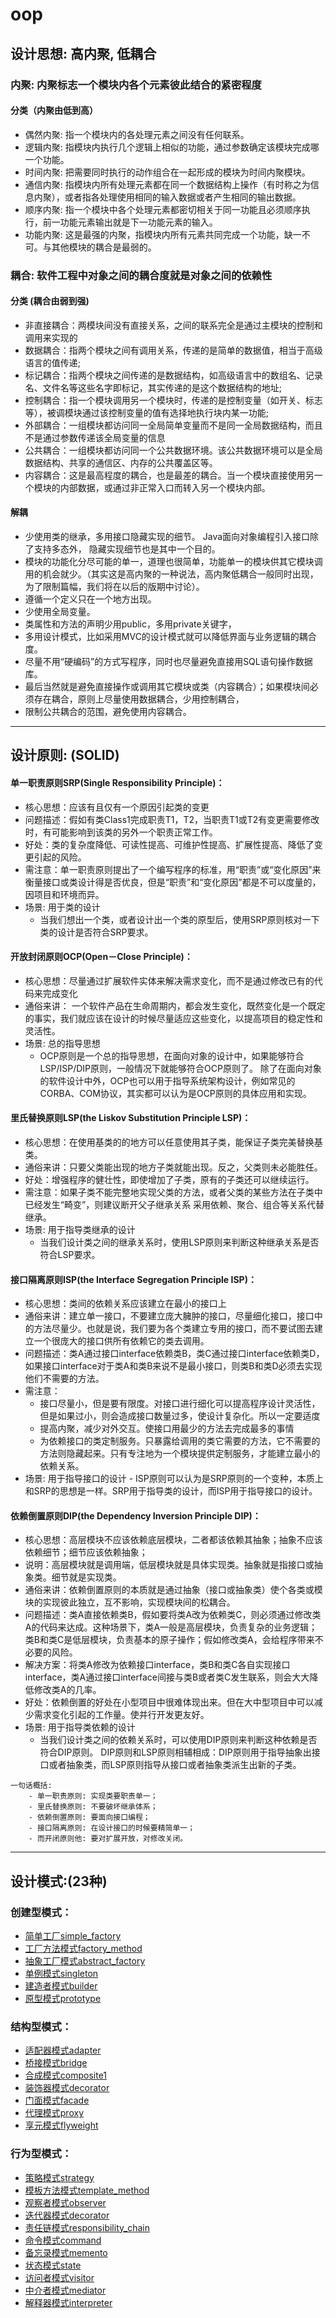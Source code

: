 # oop

## 设计思想: 高内聚, 低耦合

### 内聚: 内聚标志一个模块内各个元素彼此结合的紧密程度
#### 分类（内聚由低到高）
- 偶然内聚: 指一个模块内的各处理元素之间没有任何联系。 
- 逻辑内聚: 指模块内执行几个逻辑上相似的功能，通过参数确定该模块完成哪一个功能。 
- 时间内聚: 把需要同时执行的动作组合在一起形成的模块为时间内聚模块。 
- 通信内聚: 指模块内所有处理元素都在同一个数据结构上操作（有时称之为信息内聚），或者指各处理使用相同的输入数据或者产生相同的输出数据。 
- 顺序内聚: 指一个模块中各个处理元素都密切相关于同一功能且必须顺序执行，前一功能元素输出就是下一功能元素的输入。 
- 功能内聚: 这是最强的内聚，指模块内所有元素共同完成一个功能，缺一不可。与其他模块的耦合是最弱的。

### 耦合: 软件工程中对象之间的耦合度就是对象之间的依赖性
#### 分类 (耦合由弱到强)
- 非直接耦合：两模块间没有直接关系，之间的联系完全是通过主模块的控制和调用来实现的 　　 
- 数据耦合：指两个模块之间有调用关系，传递的是简单的数据值，相当于高级语言的值传递;　 
- 标记耦合：指两个模块之间传递的是数据结构，如高级语言中的数组名、记录名、文件名等这些名字即标记，其实传递的是这个数据结构的地址;　　 
- 控制耦合：指一个模块调用另一个模块时，传递的是控制变量（如开关、标志等），被调模块通过该控制变量的值有选择地执行块内某一功能;　 
- 外部耦合：一组模块都访问同一全局简单变量而不是同一全局数据结构，而且不是通过参数传递该全局变量的信息 　　 
- 公共耦合：一组模块都访问同一个公共数据环境。该公共数据环境可以是全局数据结构、共享的通信区、内存的公共覆盖区等。 　　 
- 内容耦合：这是最高程度的耦合，也是最差的耦合。当一个模块直接使用另一个模块的内部数据，或通过非正常入口而转入另一个模块内部。
#### 解耦
- 少使用类的继承，多用接口隐藏实现的细节。 Java面向对象编程引入接口除了支持多态外， 隐藏实现细节也是其中一个目的。
- 模块的功能化分尽可能的单一，道理也很简单，功能单一的模块供其它模块调用的机会就少。（其实这是高内聚的一种说法，高内聚低耦合一般同时出现，为了限制篇幅，我们将在以后的版期中讨论）。
- 遵循一个定义只在一个地方出现。
- 少使用全局变量。
- 类属性和方法的声明少用public，多用private关键字，
- 多用设计模式，比如采用MVC的设计模式就可以降低界面与业务逻辑的耦合度。
- 尽量不用“硬编码”的方式写程序，同时也尽量避免直接用SQL语句操作数据库。
- 最后当然就是避免直接操作或调用其它模块或类（内容耦合）；如果模块间必须存在耦合，原则上尽量使用数据耦合，少用控制耦合， 
- 限制公共耦合的范围，避免使用内容耦合。

---

## 设计原则: (SOLID)

#### 单一职责原则SRP(Single Responsibility Principle)：
- 核心思想：应该有且仅有一个原因引起类的变更
- 问题描述：假如有类Class1完成职责T1，T2，当职责T1或T2有变更需要修改时，有可能影响到该类的另外一个职责正常工作。
- 好处：类的复杂度降低、可读性提高、可维护性提高、扩展性提高、降低了变更引起的风险。
- 需注意：单一职责原则提出了一个编写程序的标准，用“职责”或“变化原因”来衡量接口或类设计得是否优良，但是“职责”和“变化原因”都是不可以度量的，因项目和环境而异。
- 场景: 用于类的设计
    - 当我们想出一个类，或者设计出一个类的原型后，使用SRP原则核对一下类的设计是否符合SRP要求。
#### 开放封闭原则OCP(Open－Close Principle)： 
- 核心思想：尽量通过扩展软件实体来解决需求变化，而不是通过修改已有的代码来完成变化
- 通俗来讲： 一个软件产品在生命周期内，都会发生变化，既然变化是一个既定的事实，我们就应该在设计的时候尽量适应这些变化，以提高项目的稳定性和灵活性。
- 场景: 总的指导思想
    - OCP原则是一个总的指导思想，在面向对象的设计中，如果能够符合LSP/ISP/DIP原则，一般情况下就能够符合OCP原则了。 除了在面向对象的软件设计中外，OCP也可以用于指导系统架构设计，例如常见的CORBA、COM协议，其实都可以认为是OCP原则的具体应用和实现。
#### 里氏替换原则LSP(the Liskov Substitution Principle LSP)： 
- 核心思想：在使用基类的的地方可以任意使用其子类，能保证子类完美替换基类。
- 通俗来讲：只要父类能出现的地方子类就能出现。反之，父类则未必能胜任。
- 好处：增强程序的健壮性，即使增加了子类，原有的子类还可以继续运行。
- 需注意：如果子类不能完整地实现父类的方法，或者父类的某些方法在子类中已经发生“畸变”，则建议断开父子继承关系 采用依赖、聚合、组合等关系代替继承。
- 场景: 用于指导类继承的设计
    - 当我们设计类之间的继承关系时，使用LSP原则来判断这种继承关系是否符合LSP要求。
#### 接口隔离原则ISP(the Interface Segregation Principle ISP)： 
- 核心思想：类间的依赖关系应该建立在最小的接口上
- 通俗来讲：建立单一接口，不要建立庞大臃肿的接口，尽量细化接口，接口中的方法尽量少。也就是说，我们要为各个类建立专用的接口，而不要试图去建立一个很庞大的接口供所有依赖它的类去调用。
- 问题描述：类A通过接口interface依赖类B，类C通过接口interface依赖类D，如果接口interface对于类A和类B来说不是最小接口，则类B和类D必须去实现他们不需要的方法。
- 需注意：
    - 接口尽量小，但是要有限度。对接口进行细化可以提高程序设计灵活性，但是如果过小，则会造成接口数量过多，使设计复杂化。所以一定要适度
    - 提高内聚，减少对外交互。使接口用最少的方法去完成最多的事情
    - 为依赖接口的类定制服务。只暴露给调用的类它需要的方法，它不需要的方法则隐藏起来。只有专注地为一个模块提供定制服务，才能建立最小的依赖关系。
- 场景: 用于指导接口的设计
      - ISP原则可以认为是SRP原则的一个变种，本质上和SRP的思想是一样。SRP用于指导类的设计，而ISP用于指导接口的设计。
#### 依赖倒置原则DIP(the Dependency Inversion Principle DIP)：
- 核心思想：高层模块不应该依赖底层模块，二者都该依赖其抽象；抽象不应该依赖细节；细节应该依赖抽象；
- 说明：高层模块就是调用端，低层模块就是具体实现类。抽象就是指接口或抽象类。细节就是实现类。
- 通俗来讲：依赖倒置原则的本质就是通过抽象（接口或抽象类）使个各类或模块的实现彼此独立，互不影响，实现模块间的松耦合。
- 问题描述：类A直接依赖类B，假如要将类A改为依赖类C，则必须通过修改类A的代码来达成。这种场景下，类A一般是高层模块，负责复杂的业务逻辑；类B和类C是低层模块，负责基本的原子操作；假如修改类A，会给程序带来不必要的风险。
- 解决方案：将类A修改为依赖接口interface，类B和类C各自实现接口interface，类A通过接口interface间接与类B或者类C发生联系，则会大大降低修改类A的几率。
- 好处：依赖倒置的好处在小型项目中很难体现出来。但在大中型项目中可以减少需求变化引起的工作量。使并行开发更友好。
- 场景: 用于指导类依赖的设计
    - 当我们设计类之间的依赖关系时，可以使用DIP原则来判断这种依赖是否符合DIP原则。 DIP原则和LSP原则相辅相成：DIP原则用于指导抽象出接口或者抽象类，而LSP原则指导从接口或者抽象类派生出新的子类。
```
一句话概括:
    - 单一职责原则: 实现类要职责单一；
    - 里氏替换原则: 不要破坏继承体系；
    - 依赖倒置原则: 要面向接口编程；
    - 接口隔离原则: 在设计接口的时候要精简单一；
    - 而开闭原则他: 要对扩展开放，对修改关闭。
```

---

## 设计模式:(23种)

### 创建型模式：
- [简单工厂simple_factory](src/php_design_patterns/simple_factory/simple_factory.php)
- [工厂方法模式factory_method](src/php_design_patterns/factory_method/factory_method.php)
- [抽象工厂模式abstract_factory](src/php_design_patterns/abstract_factory/abstract_factory.php)
- [单例模式singleton](src/php_design_patterns/singleton/mysql_singleton.php)
- [建造者模式builder](src/php_design_patterns/builder/builder.php)   
- [原型模式prototype](src/php_design_patterns/prototype/prototype.php)  
### 结构型模式：
- [适配器模式adapter](src/php_design_patterns/adapter/adapter.php)
- [桥接模式bridge](src/php_design_patterns/bridge/bridge.php)
- [合成模式composite1](src/php_design_patterns/composite/composite.php) 
- [装饰器模式decorator](src/php_design_patterns/decorator/decorator.php)
- [门面模式facade](src/php_design_patterns/facade/facade.php)
- [代理模式proxy](src/php_design_patterns/proxy/proxy.php)
- [享元模式flyweight](src/php_design_patterns/flyweight/flyweight.php)
### 行为型模式：
- [策略模式strategy](src/php_design_patterns/strategy/strategy.php)
- [模板方法模式template_method](src/php_design_patterns/template_method/template_method.php)
- [观察者模式observer](src/php_design_patterns/observer/observer.php)
- [迭代器模式decorator](src/php_design_patterns/decorator/decorator.php)
- [责任链模式responsibility_chain](src/php_design_patterns/responsibility_chain/responsibility_chain.php)
- [命令模式command](src/php_design_patterns/command/command.php)
- [备忘录模式memento](src/php_design_patterns/memento/memento.php)
- [状态模式state](src/php_design_patterns/state/state.php)
- [访问者模式visitor](src/php_design_patterns/visitor/visitor.php)
- [中介者模式mediator](src/php_design_patterns/mediator/mediator.php)
- [解释器模式interpreter](src/php_design_patterns/interpreter/interpreter.php)